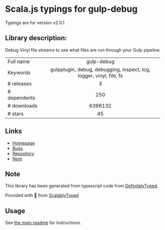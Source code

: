
# Scala.js typings for gulp-debug

Typings are for version v2.0.1

## Library description:
Debug Vinyl file streams to see what files are run through your Gulp pipeline

|                    |                 |
| ------------------ | :-------------: |
| Full name          | gulp-debug |
| Keywords           | gulpplugin, debug, debugging, inspect, log, logger, vinyl, file, fs |
| # releases         | 3 |
| # dependents       | 250 |
| # downloads        | 6396132 |
| # stars            | 45 |

## Links
- [Homepage](https://github.com/sindresorhus/gulp-debug#readme)
- [Bugs](https://github.com/sindresorhus/gulp-debug/issues)
- [Repository](https://github.com/sindresorhus/gulp-debug)
- [Npm](https://www.npmjs.com/package/gulp-debug)
    


## Note
This library has been generated from typescript code from [DefinitelyTyped](https://definitelytyped.org).

Provided with :purple_heart: from [ScalablyTyped](https://github.com/oyvindberg/ScalablyTyped)

## Usage
See [the main readme](../../readme.md) for instructions.


